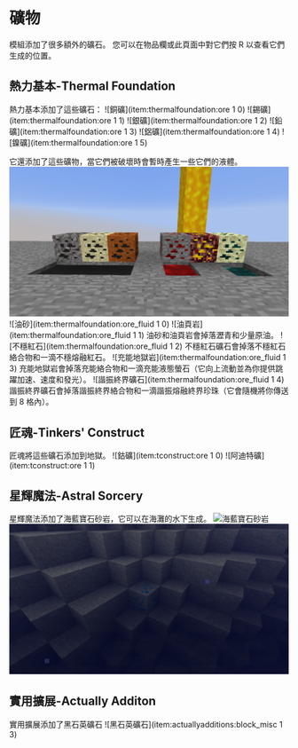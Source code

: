 # 礦物
模組添加了很多額外的礦石。
您可以在物品欄或此頁面中對它們按 R 以查看它們生成的位置。

## 熱力基本-Thermal Foundation
熱力基本添加了這些礦石：
![銅礦](item:thermalfoundation:ore 1 0)
![錫礦](item:thermalfoundation:ore 1 1)
![銀礦](item:thermalfoundation:ore 1 2)
![鉛礦](item:thermalfoundation:ore 1 3)
![鋁礦](item:thermalfoundation:ore 1 4)
![鎳礦](item:thermalfoundation:ore 1 5)

它還添加了這些礦物，當它們被破壞時會暫時產生一些它們的液體。
![](shale.png)
![油砂](item:thermalfoundation:ore_fluid 1 0)
![油頁岩](item:thermalfoundation:ore_fluid 1 1)
油砂和油頁岩會掉落瀝青和少量原油。
![不穩紅石](item:thermalfoundation:ore_fluid 1 2)
不穩紅石礦石會掉落不穩紅石絡合物和一滴不穩熔融紅石。
![充能地獄岩](item:thermalfoundation:ore_fluid 1 3)
充能地獄岩會掉落充能絡合物和一滴充能液態螢石（它向上流動並為你提供跳躍加速、速度和發光）。
![諧振終界礦石](item:thermalfoundation:ore_fluid 1 4)
諧振終界礦石會掉落諧振終界絡合物和一滴諧振熔融終界珍珠（它會隨機將你傳送到 8 格內）。

## 匠魂-Tinkers' Construct
匠魂將這些礦石添加到地獄。
![鈷礦](item:tconstruct:ore 1 0)
![阿迪特礦](item:tconstruct:ore 1 1)

## 星輝魔法-Astral Sorcery
星輝魔法添加了海藍寶石砂岩，它可以在海灘的水下生成。
![海藍寶石砂岩](item:astralsorcery:blockcustomsandore)
![](aquamarine.png)

## 實用擴展-Actually Additon
實用擴展添加了黑石英礦石
![黑石英礦石](item:actuallyadditions:block_misc 1 3)